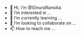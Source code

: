- 👋 Hi, I’m @GinuraRansika
- 👀 I’m interested in ...
- 🌱 I’m currently learning ...
- 💞️ I’m looking to collaborate on ...
- 📫 How to reach me ...

<!---
GinuraRansika/GinuraRansika is a ✨ special ✨ repository because its `README.md` (this file) appears on your GitHub profile.
You can click the Preview link to take a look at your changes.
--->
